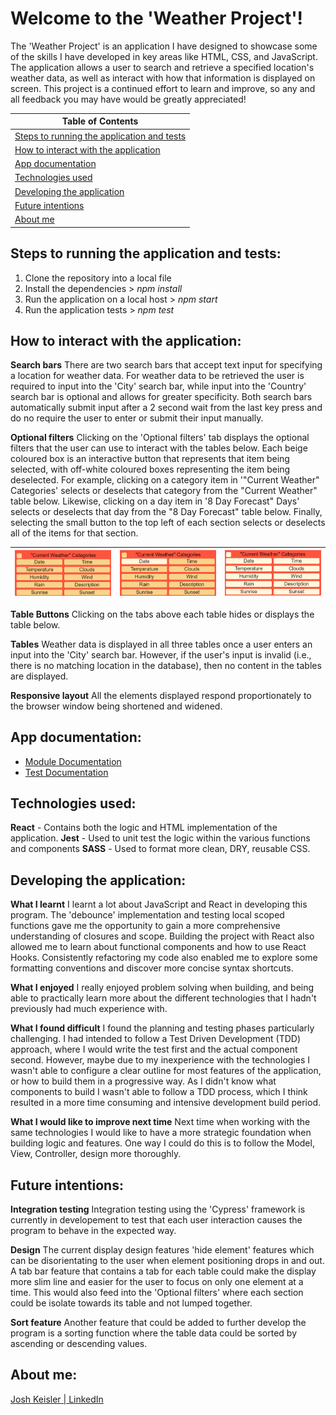 # Welcome to the 'Weather Project'! 
The 'Weather Project' is an application I have designed to showcase some of the skills I have developed in key areas like HTML, CSS, and JavaScript. The application allows a user to search and retrieve a specified location's weather data, as well as interact with how that information is displayed on screen. 
This project is a continued effort to learn and improve, so any and all feedback you may have would be greatly appreciated!

Table of Contents|
-|
[Steps to running the application and tests](#run)|
[How to interact with the application](#interact)|
[App documentation](#docs)|
[Technologies used](#tools)|
[Developing the application](#build)|
[Future intentions](#future)|
[About me](#author)|

## <a name="run"></a>Steps to running the application and tests: 	
1. Clone the repository into a local file
2. Install the dependencies > *npm install*
3. Run the application on a local host > *npm start*
4. Run the application tests > *npm test*

## <a name="interact"></a>How to interact with the application:
**Search bars**
There are two search bars that accept text input for specifying a location for weather data. For weather data to be retrieved the user is required to input into the 'City' search bar, while input into the 'Country' search bar is optional and allows for greater specificity. Both search bars automatically submit input after a 2 second wait from the last key press and do no require the user to enter or submit their input manually.

**Optional filters**
Clicking on the 'Optional filters' tab displays the optional filters that the user can use to interact with the tables below. Each beige coloured box is an interactive button that represents that item being selected, with off-white coloured boxes representing the item being deselected. For example, clicking on a category item in '"Current Weather" Categories' selects or deselects that category from the "Current Weather" table below. Likewise, clicking on a day item in '8 Day Forecast" Days' selects or deselects that day from the "8 Day Forecast" table below. Finally, selecting the small button to the top left of each section selects or deselects all of the items for that section.

![alt](./assets/all-selected.png)|![alt](./assets/single-deselected.png)|![alt](./assets/all-deselected.png)
-|-|-

**Table Buttons**
Clicking on the tabs above each table hides or displays the table below. 

**Tables**
Weather data is displayed in all three tables once a user enters an input into the 'City' search bar. However, if the user's input is invalid (i.e., there is no matching location in the database), then no content in the tables are displayed. 

**Responsive layout** 
All the elements displayed respond proportionately to the browser window being shortened and widened.

## <a name="docs"></a>App documentation:
* [Module Documentation](./src/modules/module-documentation.md)
* [Test Documentation](./src/modules/test-documentation.md)

## <a name="tools"></a>Technologies used:
**React** - Contains both the logic and HTML implementation of the application.
**Jest** - Used to unit test the logic within the various functions and components 
**SASS** - Used to format more clean, DRY, reusable CSS.

## <a name="build"></a>Developing the application:
**What I learnt** 
I learnt a lot about JavaScript and React in developing this program. The 'debounce' implementation and testing local scoped functions gave me the opportunity to gain a more comprehensive understanding of closures and scope. Building the project with React also allowed me to learn about functional components and how to use React Hooks. Consistently refactoring my code also enabled me to explore some formatting conventions and discover more concise syntax shortcuts.

**What I enjoyed**
I really enjoyed problem solving when building, and being able to practically learn more about the different technologies that I hadn't previously had much experience with. 

**What I found difficult**
I found the planning and testing phases particularly challenging. I had intended to follow a Test Driven Development (TDD) approach, where I would write the test first and the actual component second. However, maybe due to my inexperience with the technologies I wasn't able to configure a clear outline for most features of the application, or how to build them in a progressive way. As I didn't know what components to build I wasn't able to follow a TDD process, which I think resulted in a more time consuming and intensive development build period.

**What I would like to improve next time**
Next time when working with the same technologies I would like to have a more strategic foundation when building logic and features. One way I could do this is to follow the Model, View, Controller, design more thoroughly.

## <a name="future"></a>Future intentions:
**Integration testing**
Integration testing using the 'Cypress' framework is currently in developement to test that each user interaction causes the program to behave in the expected way.

**Design**
The current display design features 'hide element' features which can be disorientating to the user when element positioning drops in and out. A tab bar feature that contains a tab for each table could make the display more slim line and easier for the user to focus on only one element at a time. This would also feed into the 'Optional filters' where each section could be isolate towards its table and not lumped together. 

**Sort feature**
Another feature that could be added to further develop the program is a sorting function where the table data could be sorted by ascending or descending values.

## <a name="author"></a>About me:
[Josh Keisler | LinkedIn](https://www.linkedin.com/in/josh-keisler-93b070a1/)